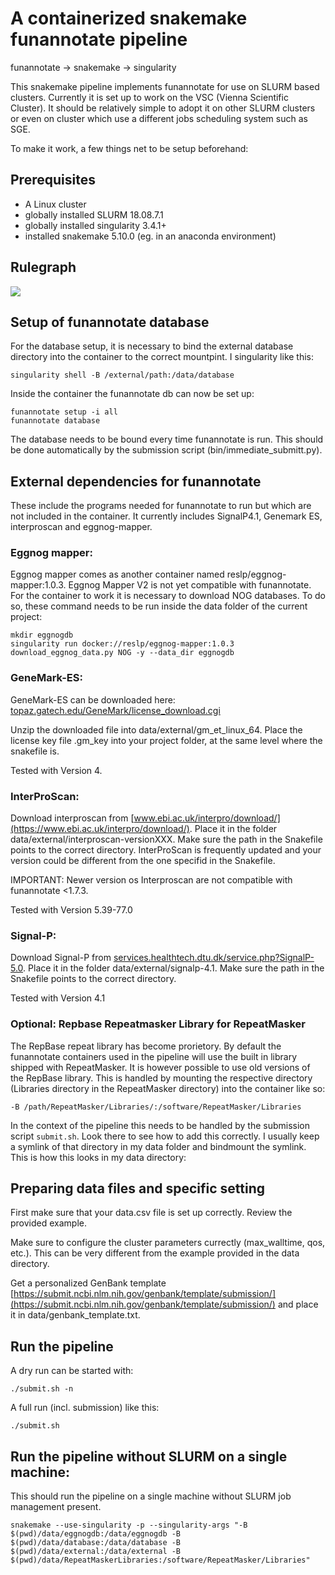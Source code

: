# A containerized snakemake funannotate pipeline 

funannotate -> snakemake -> singularity

This snakemake pipeline implements funannotate for use on SLURM based clusters. Currently it is set up to work on the VSC (Vienna Scientific Cluster). It should be relatively simple to adopt it on other SLURM clusters or even on cluster which use a different jobs scheduling system such as SGE.

To make it work, a few things net to be setup beforehand:


## **Prerequisites**

- A Linux cluster
- globally installed SLURM 18.08.7.1
- globally installed singularity 3.4.1+ 
- installed snakemake 5.10.0 (eg. in an anaconda environment)

## Rulegraph

<img src="https://github.com/reslp/smsi_funannotate/blob/master/rulegraph.png" eight="500">

## **Setup of funannotate database**

For the database setup, it is necessary to bind the external database directory into the container to the correct mountpint. I singularity like this:

	singularity shell -B /external/path:/data/database

Inside the container the funannotate db can now be set up:

	funannotate setup -i all
	funannotate database

The database needs to be bound every time funannotate is run. This should be done automatically by the submission script (bin/immediate_submitt.py).


## **External dependencies for funannotate**

These include the programs needed for funannotate to run but which are not included in the container. It currently includes SignalP4.1, Genemark ES, interproscan and eggnog-mapper.


### Eggnog mapper:

Eggnog mapper  comes as another container named reslp/eggnog-mapper:1.0.3. Eggnog Mapper V2 is not yet compatible with funannotate. For the container to work it is necessary to download NOG databases. To do so, these command needs to be run inside the data folder of the current project:

	mkdir eggnogdb
	singularity run docker://reslp/eggnog-mapper:1.0.3 download_eggnog_data.py NOG -y --data_dir eggnogdb


### GeneMark-ES:

GeneMark-ES can be downloaded here: [topaz.gatech.edu/GeneMark/license_download.cgi](http://topaz.gatech.edu/GeneMark/license_download.cgi)

Unzip the downloaded file into data/external/gm_et_linux_64. Place the license key file .gm_key into your project folder, at the same level where the snakefile is.

Tested with Version 4.


### InterProScan:

Download interproscan from [www.ebi.ac.uk/interpro/download/](https://www.ebi.ac.uk/interpro/download/). Place it in the folder data/external/interproscan-versionXXX. Make sure the path in the Snakefile points to the correct directory. InterProScan is frequently updated and your version could be different from the one specifid in the Snakefile.

IMPORTANT: Newer version os Interproscan are not compatible with funannotate <1.7.3.

Tested with Version 5.39-77.0


### Signal-P:

Download Signal-P from [services.healthtech.dtu.dk/service.php?SignalP-5.0](https://services.healthtech.dtu.dk/service.php?SignalP-5.0). Place it in the folder data/external/signalp-4.1. Make sure the path in the Snakefile points to the correct directory. 

Tested with Version 4.1

### Optional: Repbase Repeatmasker Library for RepeatMasker

The RepBase repeat library has become prorietory. By default the funannotate containers used in the pipeline will use the built in library shipped with RepeatMasker. It is however possible to use old versions of the RepBase library. This is handled by mounting the respective directory (Libraries directory in the RepeatMasker directory) into the container like so:

```
-B /path/RepeatMasker/Libraries/:/software/RepeatMasker/Libraries
``` 

In the context of the pipeline this needs to be handled by the submission script `submit.sh`. Look there to see how to add this correctly. I usually keep a symlink of that directory in my data folder and bindmount the symlink. This is how this looks in my data directory:


## **Preparing data files and specific setting**

First make sure that your data.csv file is set up correctly. Review the provided example.

Make sure to configure the cluster parameters currectly (max_walltime, qos, etc.). This can be very different from the example provided in the data directory.


Get a personalized GenBank template [https://submit.ncbi.nlm.nih.gov/genbank/template/submission/](https://submit.ncbi.nlm.nih.gov/genbank/template/submission/) and place it in data/genbank_template.txt. 


## **Run the pipeline**

A dry run can be started with:

	./submit.sh -n

A full run (incl. submission) like this:

	./submit.sh
	
## **Run the pipeline without SLURM on a single machine:**

This should run the pipeline on a single machine without SLURM job management present.

```
snakemake --use-singularity -p --singularity-args "-B $(pwd)/data/eggnogdb:/data/eggnogdb -B $(pwd)/data/database:/data/database -B $(pwd)/data/external:/data/external -B $(pwd)/data/RepeatMaskerLibraries:/software/RepeatMasker/Libraries"
```

